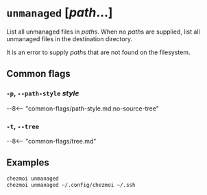 # `unmanaged` [*path*...]

List all unmanaged files in *path*s. When no *path*s are supplied, list all
unmanaged files in the destination directory.

It is an error to supply *path*s that are not found on the filesystem.

## Common flags

### `-p`, `--path-style` *style*

--8<-- "common-flags/path-style.md:no-source-tree"

### `-t`, `--tree`

--8<-- "common-flags/tree.md"

## Examples

```sh
chezmoi unmanaged
chezmoi unmanaged ~/.config/chezmoi ~/.ssh
```
